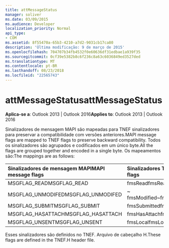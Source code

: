 ```yaml
---
title: attMessageStatus
manager: soliver
ms.date: 03/09/2015
ms.audience: Developer
localization_priority: Normal
api_type:
- COM
ms.assetid: 8f55470a-65b3-4210-a7d2-9031cb17ca80
description: 'Última modificação: 9 de março de 2015'
ms.openlocfilehash: 704707b34fb4532f0e60636df31edbae1a939f35
ms.sourcegitcommit: 0cf39e5382b8c6f236c8a63c6036849ed3527ded
ms.translationtype: MT
ms.contentlocale: pt-BR
ms.lasthandoff: 08/23/2018
ms.locfileid: "22565743"
---
```

# <a name="attmessagestatus"></a><span data-ttu-id="3508e-103">attMessageStatus</span><span class="sxs-lookup"><span data-stu-id="3508e-103">attMessageStatus</span></span>

  
  
<span data-ttu-id="3508e-104">**Aplica-se a**: Outlook 2013 | Outlook 2016</span><span class="sxs-lookup"><span data-stu-id="3508e-104">**Applies to**: Outlook 2013 | Outlook 2016</span></span> 
  
<span data-ttu-id="3508e-105">Sinalizadores de mensagem MAPI são mapeadas para TNEF sinalizadores para preservar a compatibilidade com versões anteriores.</span><span class="sxs-lookup"><span data-stu-id="3508e-105">MAPI message flags are mapped to TNEF flags to preserve backward compatibility.</span></span> <span data-ttu-id="3508e-106">Todos os sinalizadores são agrupados e codificados em um único byte.</span><span class="sxs-lookup"><span data-stu-id="3508e-106">All the flags are grouped together and encoded in a single byte.</span></span> <span data-ttu-id="3508e-107">Os mapeamentos são:</span><span class="sxs-lookup"><span data-stu-id="3508e-107">The mappings are as follows:</span></span>
  
|<span data-ttu-id="3508e-108">**Sinalizadores de mensagem MAPI**</span><span class="sxs-lookup"><span data-stu-id="3508e-108">**MAPI message flags**</span></span>|<span data-ttu-id="3508e-109">**Sinalizadores TNEF**</span><span class="sxs-lookup"><span data-stu-id="3508e-109">**TNEF flags**</span></span>|
|:-----|:-----|
|<span data-ttu-id="3508e-110">MSGFLAG_READ</span><span class="sxs-lookup"><span data-stu-id="3508e-110">MSGFLAG_READ</span></span>  <br/> |<span data-ttu-id="3508e-111">fmsRead</span><span class="sxs-lookup"><span data-stu-id="3508e-111">fmsRead</span></span>  <br/> |
|<span data-ttu-id="3508e-112">MSGFLAG_UNMODIFED</span><span class="sxs-lookup"><span data-stu-id="3508e-112">MSGFLAG_UNMODIFED</span></span>  <br/> |<span data-ttu-id="3508e-113">~ fmsModified</span><span class="sxs-lookup"><span data-stu-id="3508e-113">~fmsModified</span></span>  <br/> |
|<span data-ttu-id="3508e-114">MSGFLAG_SUBMIT</span><span class="sxs-lookup"><span data-stu-id="3508e-114">MSGFLAG_SUBMIT</span></span>  <br/> |<span data-ttu-id="3508e-115">fmsSubmitted</span><span class="sxs-lookup"><span data-stu-id="3508e-115">fmsSubmitted</span></span>  <br/> |
|<span data-ttu-id="3508e-116">MSGFLAG_HASATTACH</span><span class="sxs-lookup"><span data-stu-id="3508e-116">MSGFLAG_HASATTACH</span></span>  <br/> |<span data-ttu-id="3508e-117">fmsHasAttach</span><span class="sxs-lookup"><span data-stu-id="3508e-117">fmsHasAttach</span></span>  <br/> |
|<span data-ttu-id="3508e-118">MSGFLAG_UNSENT</span><span class="sxs-lookup"><span data-stu-id="3508e-118">MSGFLAG_UNSENT</span></span>  <br/> |<span data-ttu-id="3508e-119">fmsLocal</span><span class="sxs-lookup"><span data-stu-id="3508e-119">fmsLocal</span></span>  <br/> |
   
<span data-ttu-id="3508e-120">Esses sinalizadores são definidos no TNEF. Arquivo de cabeçalho H.</span><span class="sxs-lookup"><span data-stu-id="3508e-120">These flags are defined in the TNEF.H header file.</span></span>
  

